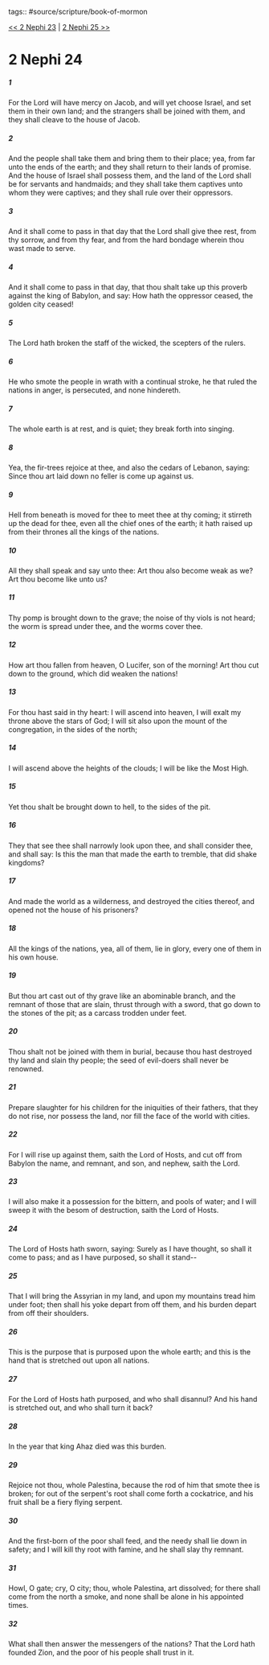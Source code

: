 tags:: #source/scripture/book-of-mormon

[<< 2 Nephi 23](/Book_of_Mormon/02_2_Nephi/2_Nephi_23.md) | [2 Nephi 25 >>](/Book_of_Mormon/02_2_Nephi/2_Nephi_25.md)

# 2 Nephi 24

##### 1

For the Lord will have mercy on Jacob, and will yet choose Israel, and set them in their own land; and the strangers shall be joined with them, and they shall cleave to the house of Jacob.

##### 2

And the people shall take them and bring them to their place; yea, from far unto the ends of the earth; and they shall return to their lands of promise. And the house of Israel shall possess them, and the land of the Lord shall be for servants and handmaids; and they shall take them captives unto whom they were captives; and they shall rule over their oppressors.

##### 3

And it shall come to pass in that day that the Lord shall give thee rest, from thy sorrow, and from thy fear, and from the hard bondage wherein thou wast made to serve.

##### 4

And it shall come to pass in that day, that thou shalt take up this proverb against the king of Babylon, and say: How hath the oppressor ceased, the golden city ceased!

##### 5

The Lord hath broken the staff of the wicked, the scepters of the rulers.

##### 6

He who smote the people in wrath with a continual stroke, he that ruled the nations in anger, is persecuted, and none hindereth.

##### 7

The whole earth is at rest, and is quiet; they break forth into singing.

##### 8

Yea, the fir-trees rejoice at thee, and also the cedars of Lebanon, saying: Since thou art laid down no feller is come up against us.

##### 9

Hell from beneath is moved for thee to meet thee at thy coming; it stirreth up the dead for thee, even all the chief ones of the earth; it hath raised up from their thrones all the kings of the nations.

##### 10

All they shall speak and say unto thee: Art thou also become weak as we? Art thou become like unto us?

##### 11

Thy pomp is brought down to the grave; the noise of thy viols is not heard; the worm is spread under thee, and the worms cover thee.

##### 12

How art thou fallen from heaven, O Lucifer, son of the morning! Art thou cut down to the ground, which did weaken the nations!

##### 13

For thou hast said in thy heart: I will ascend into heaven, I will exalt my throne above the stars of God; I will sit also upon the mount of the congregation, in the sides of the north;

##### 14

I will ascend above the heights of the clouds; I will be like the Most High.

##### 15

Yet thou shalt be brought down to hell, to the sides of the pit.

##### 16

They that see thee shall narrowly look upon thee, and shall consider thee, and shall say: Is this the man that made the earth to tremble, that did shake kingdoms?

##### 17

And made the world as a wilderness, and destroyed the cities thereof, and opened not the house of his prisoners?

##### 18

All the kings of the nations, yea, all of them, lie in glory, every one of them in his own house.

##### 19

But thou art cast out of thy grave like an abominable branch, and the remnant of those that are slain, thrust through with a sword, that go down to the stones of the pit; as a carcass trodden under feet.

##### 20

Thou shalt not be joined with them in burial, because thou hast destroyed thy land and slain thy people; the seed of evil-doers shall never be renowned.

##### 21

Prepare slaughter for his children for the iniquities of their fathers, that they do not rise, nor possess the land, nor fill the face of the world with cities.

##### 22

For I will rise up against them, saith the Lord of Hosts, and cut off from Babylon the name, and remnant, and son, and nephew, saith the Lord.

##### 23

I will also make it a possession for the bittern, and pools of water; and I will sweep it with the besom of destruction, saith the Lord of Hosts.

##### 24

The Lord of Hosts hath sworn, saying: Surely as I have thought, so shall it come to pass; and as I have purposed, so shall it stand--

##### 25

That I will bring the Assyrian in my land, and upon my mountains tread him under foot; then shall his yoke depart from off them, and his burden depart from off their shoulders.

##### 26

This is the purpose that is purposed upon the whole earth; and this is the hand that is stretched out upon all nations.

##### 27

For the Lord of Hosts hath purposed, and who shall disannul? And his hand is stretched out, and who shall turn it back?

##### 28

In the year that king Ahaz died was this burden.

##### 29

Rejoice not thou, whole Palestina, because the rod of him that smote thee is broken; for out of the serpent's root shall come forth a cockatrice, and his fruit shall be a fiery flying serpent.

##### 30

And the first-born of the poor shall feed, and the needy shall lie down in safety; and I will kill thy root with famine, and he shall slay thy remnant.

##### 31

Howl, O gate; cry, O city; thou, whole Palestina, art dissolved; for there shall come from the north a smoke, and none shall be alone in his appointed times.

##### 32

What shall then answer the messengers of the nations? That the Lord hath founded Zion, and the poor of his people shall trust in it.
